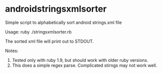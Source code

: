androidstringsxmlsorter
=======================

Simple script to alphabetically sort android strings.xml file


Usage:
ruby ./stringsxmlsorter.rb <path to strings.xml file>

The sorted xml file will print out to STDOUT.


Notes: 
1) Tested only with ruby 1.9, but should work with older
ruby versions. 
2) This does a simple regex parse.  Complicated stirngs may
not work well.